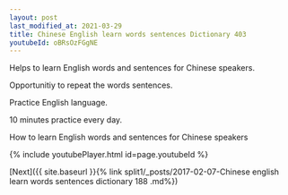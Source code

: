 ```yaml
---
layout: post
last_modified_at: 2021-03-29
title: Chinese English learn words sentences Dictionary 403 
youtubeId: oBRsOzFGgNE
---
```

 
 
Helps to learn English words and sentences for Chinese speakers.

Opportunitiy to repeat the words sentences. 

Practice English language. 
 
10 minutes practice every day. 
 
How to learn English words and sentences for Chinese speakers 
 
{% include youtubePlayer.html id=page.youtubeId %}
 
 
[Next]({{ site.baseurl }}{% link  split1/_posts/2017-02-07-Chinese english learn words sentences dictionary 188 .md%})
 
